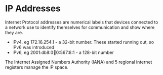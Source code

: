 # IP Addresses

Internet Protocol addresses are numerical labels that devices connected to a network use to identify themselves for communication and show where they are.

- IPv4, eg 172.16.254.1 - a 32-bit number. These started running out, so IPv6 was introduced
- IPv6, eg 2001:db8:0:1234:0:567:8:1 - a 128-bit number

The Internet Assigned Numbers Authority (IANA) and 5 regional internet registers manage the IP space.
